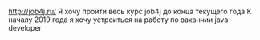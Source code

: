 http://job4j.ru/
Я хочу пройти весь курс job4j до конца текущего года
К началу 2019 года я хочу устроиться на работу по ваканчии java - developer